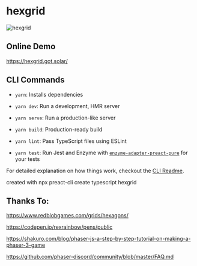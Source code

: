 # hexgrid

![hexgrid](https://got.solar/downloads/hexgrid.png?1)

## Online Demo
https://hexgrid.got.solar/

## CLI Commands
*   `yarn`: Installs dependencies

*   `yarn dev`: Run a development, HMR server

*   `yarn serve`: Run a production-like server

*   `yarn build`: Production-ready build

*   `yarn lint`: Pass TypeScript files using ESLint

*   `yarn test`: Run Jest and Enzyme with
    [`enzyme-adapter-preact-pure`](https://github.com/preactjs/enzyme-adapter-preact-pure) for
    your tests


For detailed explanation on how things work, checkout the [CLI Readme](https://github.com/developit/preact-cli/blob/master/README.md).

created with 
npx preact-cli create typescript hexgrid

## Thanks To:

https://www.redblobgames.com/grids/hexagons/

https://codepen.io/rexrainbow/pens/public

https://shakuro.com/blog/phaser-js-a-step-by-step-tutorial-on-making-a-phaser-3-game

https://github.com/phaser-discord/community/blob/master/FAQ.md